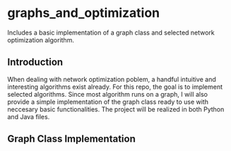 # graphs_and_optimization
Includes a basic implementation of a graph class and selected network optimization algorithm.

## Introduction
When dealing with network optimization poblem, a handful intuitive and interesting algorithms exist already. For this repo, the goal is to implement selected algorithms. Since most algorithm runs on a graph, I will also provide a simple implementation of the graph class ready to use with neccesary basic functionalities. The project will be realized in both Python and Java files.

## Graph Class Implementation



